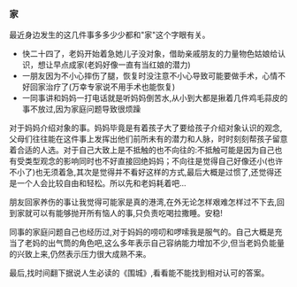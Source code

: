 ### 家
最近身边发生的这几件事多多少少都和"家"这个字眼有关。
- 快二十四了，老妈开始着急她儿子没对象，借助亲戚朋友的力量物色姑娘给认识，想让早点成家(老妈好像一直有当红娘的潜力)
- 一朋友因为不小心摔伤了腿，恢复时没注意不小心导致可能要做手术，心情不好回家治疗了(万幸专家说不用手术也能恢复)
- 一同事讲和妈妈一打电话就是听妈妈倒苦水,从小到大都是揪着几件鸡毛蒜皮的事不放过,因为家庭问题导致很烦躁

对于妈妈介绍对象的事。妈妈毕竟是有着孩子大了要给孩子介绍对象认识的观念,父母们往往能在这件事上发挥出他们前所未有的潜力和人脉，时时刻刻帮孩子留意着合适的人选。对于自己大致上是不抵触的也不向往的:不抵触可能是因为自己也有受类型观念的影响同时也不好直接回绝妈妈；不向往是觉得自己好像还小(也许不小了)也无须着急,其次是觉得并不看好这样的方式,最后大概是过惯了,还觉得还是一个人会比较自由和轻松。所以先和老妈耗着吧...  

朋友回家养伤的事让我觉得可能家是真的港湾,在外无论怎样艰难怎样过不下去,回到家就可以有能够抛开所有恼人的事,只负责吃喝拉撒睡。安稳!  

同事的家庭问题自己也经历过,对于妈妈的唠叨和啰嗦我是服气的。自己大概是充当了老妈的出气筒的角色吧,这么多年表示自己容纳能力增加不少,但当老妈负能量的兴致上来,仍然表示压力很大成熟不来。  

最后,找时间翻下据说人生必读的《围城》,看看能不能找到相对认可的答案。
